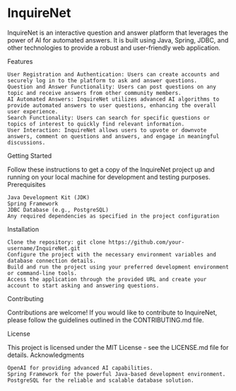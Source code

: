# InquireNet
InquireNet is an interactive question and answer platform that leverages the power of AI for automated answers. It is built using Java, Spring, JDBC, and other technologies to provide a robust and user-friendly web application.

Features

    User Registration and Authentication: Users can create accounts and securely log in to the platform to ask and answer questions.
    Question and Answer Functionality: Users can post questions on any topic and receive answers from other community members.
    AI Automated Answers: InquireNet utilizes advanced AI algorithms to provide automated answers to user questions, enhancing the overall user experience.
    Search Functionality: Users can search for specific questions or topics of interest to quickly find relevant information.
    User Interaction: InquireNet allows users to upvote or downvote answers, comment on questions and answers, and engage in meaningful discussions.

Getting Started

Follow these instructions to get a copy of the InquireNet project up and running on your local machine for development and testing purposes.
Prerequisites

    Java Development Kit (JDK)
    Spring Framework
    JDBC Database (e.g., PostgreSQL)
    Any required dependencies as specified in the project configuration

Installation

    Clone the repository: git clone https://github.com/your-username/InquireNet.git
    Configure the project with the necessary environment variables and database connection details.
    Build and run the project using your preferred development environment or command-line tools.
    Access the application through the provided URL and create your account to start asking and answering questions.

Contributing

Contributions are welcome! If you would like to contribute to InquireNet, please follow the guidelines outlined in the CONTRIBUTING.md file.


License

This project is licensed under the MIT License - see the LICENSE.md file for details.
Acknowledgments

    OpenAI for providing advanced AI capabilities.
    Spring Framework for the powerful Java-based development environment.
    PostgreSQL for the reliable and scalable database solution.

